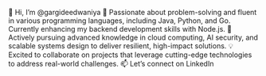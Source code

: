 👋 Hi, I’m @gargideedwaniya
👀 Passionate about problem-solving and fluent in various programming languages, including Java, Python, and Go. Currently enhancing my backend development skills with Node.js.
🌱 Actively pursuing advanced knowledge in cloud computing, AI security, and scalable systems design to deliver resilient, high-impact solutions.
💡 Excited to collaborate on projects that leverage cutting-edge technologies to address real-world challenges.
📫 Let’s connect on LinkedIn
